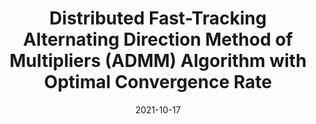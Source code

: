---
title: "Distributed Fast-Tracking Alternating Direction Method of Multipliers (ADMM) Algorithm with Optimal Convergence Rate"
authors:
- Shreyansh Shethia
- Akshita Gupta
- Omanshu Thapliyal
- Inseok Hwang

date: "2021-10-17"

publication: "IEEE International Conference on Systems, Man, and Cybernetics (SMC)"

links:
    pdf: https://doi.org/10.1109/SMC52423.2021.9658615
    # code: https://github.com/hadisinaee/avicenna
    # slides: https://github.com/hadisinaee/avicenna
    # video: https://github.com/hadisinaee/avicenna
---